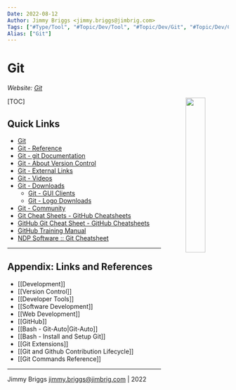```yaml
---
Date: 2022-08-12
Author: Jimmy Briggs <jimmy.briggs@jimbrig.com>
Tags: ["#Type/Tool", "#Topic/Dev/Tool", "#Topic/Dev/Git", "#Topic/Dev/CLI"]
Alias: ["Git"]
---
```


# Git
*Website: [Git](https://git-scm.com/)*

<p>
	<center>
		<img src="https://git-scm.com/images/logos/downloads/Git-Logo-White.png" align="right" height="30%" width="30%" />
	</center>
</p>

[TOC]

## Quick Links

- [Git](https://git-scm.com/)
- [Git - Reference](https://git-scm.com/docs)
- [Git - git Documentation](https://git-scm.com/docs/git#_git_commands)
- [Git - About Version Control](https://git-scm.com/book/en/v2/Getting-Started-About-Version-Control)
- [Git - External Links](https://git-scm.com/doc/ext)
- [Git - Videos](https://git-scm.com/videos)
- [Git - Downloads](https://git-scm.com/downloads)
	- [Git - GUI Clients](https://git-scm.com/downloads/guis)
	- [Git - Logo Downloads](https://git-scm.com/downloads/logos)
- [Git - Community](https://git-scm.com/community)
- [Git Cheat Sheets - GitHub Cheatsheets](https://training.github.com/)
- [GitHub Git Cheat Sheet - GitHub Cheatsheets](https://training.github.com/downloads/github-git-cheat-sheet/)
- [GitHub Training Manual](https://githubtraining.github.io/training-manual/#/01_getting_ready_for_class)
- [NDP Software :: Git Cheatsheet](https://ndpsoftware.com/git-cheatsheet.html#loc=index;)


***

## Appendix: Links and References

- [[Development]]
- [[Version Control]]
- [[Developer Tools]]
- [[Software Development]]
- [[Web Development]]
- [[GitHub]]
- [[Bash - Git-Auto|Git-Auto]]
- [[Bash - Install and Setup Git]]
- [[Git Extensions]]
- [[Git and Github Contribution Lifecycle]]
- [[Git Commands Reference]]

***

Jimmy Briggs <jimmy.briggs@jimbrig.com> | 2022